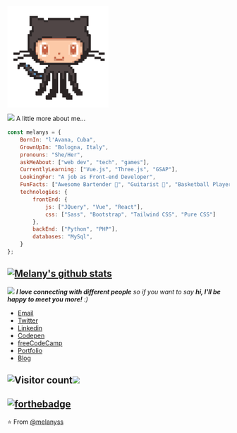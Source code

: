 <!-- <img src="https://github.com/melanyss/melanyss/blob/main/banner.png"></a> -->
<div>
    <img align='center' src="https://raw.githubusercontent.com/iCharlesZ/FigureBed/master/img/octocat.gif" width="230">
    
<img src="https://media.giphy.com/media/VgCDAzcKvsR6OM0uWg/giphy.gif" width="50"> A little more about me...  
    
```javascript
const melanys = {
    BornIn: "l'Avana, Cuba",
    GrownUpIn: "Bologna, Italy",
    pronouns: "She/Her",
    askMeAbout: ["web dev", "tech", "games"],
    CurrentlyLearning: ["Vue.js", "Three.js", "GSAP"],
    LookingFor: "A job as Front-end Developer",
    FunFacts: ["Awesome Bartender 🍹", "Guitarist 🎸", "Basketball Player 🏀"],
    technologies: {
        frontEnd: {
            js: ["JQuery", "Vue", "React"],
            css: ["Sass", "Bootstrap", "Tailwind CSS", "Pure CSS"]
        },
        backEnd: ["Python", "PHP"],
        databases: "MySql",
    }
};
```
    
## [![Melany's github stats](https://github-readme-stats.vercel.app/api?username=melanyss)](https://github.com/melanyss/github-readme-stats)

<img src="https://media.giphy.com/media/LnQjpWaON8nhr21vNW/giphy.gif" width="60"> <em><b>I love connecting with different people</b> so if you want to say <b>hi, I'll be happy to meet you more!</b> :)</em>
<ul>
    <li display="inline"><a href="mailto:melanyss@pm.me" target="_blank">Email
      <!--  <img src="https://img.icons8.com/fluent/48/000000/email.png" alt="Email" width="70px" height="70px"> -->
    </a></li>
    <li display="inline"><a href="https://twitter.com/MelanysFT" target="_blank">Twitter
    <!--    <img src="https://img.icons8.com/cute-clipart/64/000000/twitter.png" alt="Twitter" width="70px" height="70px"> -->
    </a></li>
    <li><a href="https://www.linkedin.com/in/melanysft/" target="_blank">Linkedin
     <!--   <img src="https://img.icons8.com/cute-clipart/64/000000/linkedin.png" alt="Linkedin" width="70px" height="70px"> -->
    </a></li>
    <li><a href="https://codepen.io/melanys/" target="_blank">Codepen
     <!--   <img src="https://img.icons8.com/ios-filled/50/000000/codepen.png" alt="Codepen" width="70px" height="70px"> -->
    </a></li>
    <li><a href="https://www.freecodecamp.org/melanys" target="_blank">freeCodeCamp
      <!--  <img src="https://api.iconify.design/simple-icons:freecodecamp.svg" alt="freeCodeCamp" width="70px" height="70px"> -->
    </a></li>
    <li><a target="_blank" href="https://melanyss.github.io" alt="Portfolio">Portfolio</a></li>
    <li><a target="_blank" href="https://extasius.com" alt="Blog">Blog</a></li>
</ul>

## ![Visitor count](https://visitor-badge.laobi.icu/badge?page_id=melanyss.melanyss)<img src="https://media.giphy.com/media/dxn6fRlTIShoeBr69N/giphy.gif" width="30">

## [![forthebadge](https://forthebadge.com/images/badges/built-with-love.svg)](https://forthebadge.com)
    
⭐️ From [@melanyss](https://github.com/melanyss)


</div>
